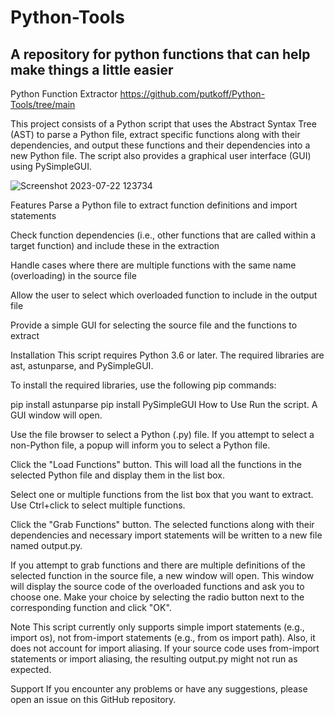 # Python-Tools
A repository for python functions that can help make things a little easier
-----------------------------------------------------------------------------------------------------------------------------------------------------------------------------------------------------------------------------------------------------------
Python Function Extractor
https://github.com/putkoff/Python-Tools/tree/main

This project consists of a Python script that uses the Abstract Syntax Tree (AST) to parse a Python file, extract specific functions along with their dependencies, and output these functions and their dependencies into a new Python file. The script also provides a graphical user interface (GUI) using PySimpleGUI.

![Screenshot 2023-07-22 123734](https://github.com/putkoff/Python-Tools/assets/57512254/e6c3c53a-6f63-4b62-81ee-7b29b409c504)

Features
Parse a Python file to extract function definitions and import statements

Check function dependencies (i.e., other functions that are called within a target function) and include these in the extraction

Handle cases where there are multiple functions with the same name (overloading) in the source file

Allow the user to select which overloaded function to include in the output file

Provide a simple GUI for selecting the source file and the functions to extract

Installation
This script requires Python 3.6 or later. The required libraries are ast, astunparse, and PySimpleGUI.

To install the required libraries, use the following pip commands:

pip install astunparse
pip install PySimpleGUI
How to Use
Run the script. A GUI window will open.

Use the file browser to select a Python (.py) file. If you attempt to select a non-Python file, a popup will inform you to select a Python file.

Click the "Load Functions" button. This will load all the functions in the selected Python file and display them in the list box.

Select one or multiple functions from the list box that you want to extract. Use Ctrl+click to select multiple functions.

Click the "Grab Functions" button. The selected functions along with their dependencies and necessary import statements will be written to a new file named output.py.

If you attempt to grab functions and there are multiple definitions of the selected function in the source file, a new window will open. This window will display the source code of the overloaded functions and ask you to choose one. Make your choice by selecting the radio button next to the corresponding function and click "OK".

Note
This script currently only supports simple import statements (e.g., import os), not from-import statements (e.g., from os import path). Also, it does not account for import aliasing. If your source code uses from-import statements or import aliasing, the resulting output.py might not run as expected.

Support
If you encounter any problems or have any suggestions, please open an issue on this GitHub repository.
